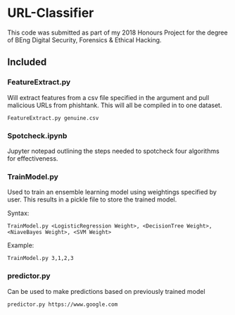 # URL-Classifier
This code was submitted as part of my 2018 Honours Project for the degree of BEng Digital Security, Forensics & Ethical Hacking. 

## Included
### FeatureExtract.py
Will extract features from a csv file specified in the argument and pull malicious URLs from phishtank. This will all be compiled in to one dataset. 
```
FeatureExtract.py genuine.csv
```
### Spotcheck.ipynb 
Jupyter notepad outlining the steps needed to spotcheck four algorithms for effectiveness.

### TrainModel.py 
Used to train an ensemble learning model using weightings specified by user. This results in a pickle file to store the trained model.

Syntax:
```
TrainModel.py <LogisticRegression Weight>, <DecisionTree Weight>, <NiaveBayes Weight>, <SVM Weight>
```
Example:
```
TrainModel.py 3,1,2,3
```
### predictor.py
Can be used to make predictions based on previously trained model
```
predictor.py https://www.google.com
```
